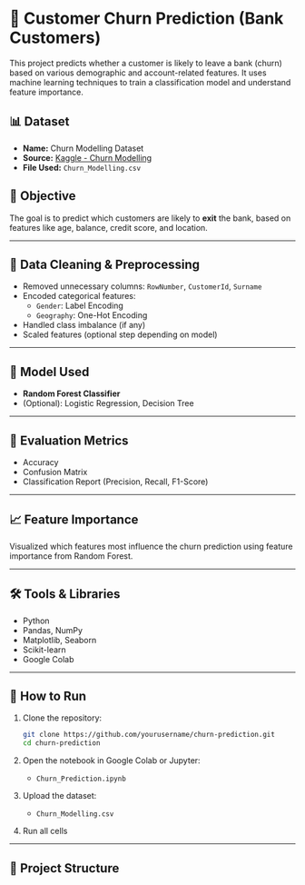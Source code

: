 # 💼 Customer Churn Prediction (Bank Customers)

This project predicts whether a customer is likely to leave a bank (churn) based on various demographic and account-related features. It uses machine learning techniques to train a classification model and understand feature importance.

## 📊 Dataset

- **Name:** Churn Modelling Dataset  
- **Source:** [Kaggle - Churn Modelling](https://www.kaggle.com/datasets/shrutimechlearn/churn-modelling)
- **File Used:** `Churn_Modelling.csv`

## 🎯 Objective

The goal is to predict which customers are likely to **exit** the bank, based on features like age, balance, credit score, and location.

---

## 🧹 Data Cleaning & Preprocessing

- Removed unnecessary columns: `RowNumber`, `CustomerId`, `Surname`
- Encoded categorical features:
  - `Gender`: Label Encoding
  - `Geography`: One-Hot Encoding
- Handled class imbalance (if any)
- Scaled features (optional step depending on model)

---

## 🤖 Model Used

- **Random Forest Classifier**
- (Optional): Logistic Regression, Decision Tree

---

## 🧪 Evaluation Metrics

- Accuracy
- Confusion Matrix
- Classification Report (Precision, Recall, F1-Score)

---

## 📈 Feature Importance

Visualized which features most influence the churn prediction using feature importance from Random Forest.

---

## 🛠️ Tools & Libraries

- Python
- Pandas, NumPy
- Matplotlib, Seaborn
- Scikit-learn
- Google Colab

---

## 🚀 How to Run

1. Clone the repository:
    ```bash
    git clone https://github.com/yourusername/churn-prediction.git
    cd churn-prediction
    ```

2. Open the notebook in Google Colab or Jupyter:
    - `Churn_Prediction.ipynb`

3. Upload the dataset:
    - `Churn_Modelling.csv`

4. Run all cells

---

## 📌 Project Structure

